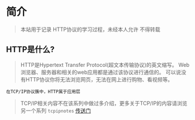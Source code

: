 # 简介

> 本站用于记录 HTTP协议的学习过程，未经本人允许 不得转载

## HTTP是什么?

> HTTP是Hypertext Transfer Protocol(超文本传输协议)的英文缩写。
Web浏览器、服务器和相关的web应用都是通过该协议进行通信的。
可以说没有HTTP协议你将无法浏览网页，无法在网上进行购物、看视频等。

`在TCP/IP协议簇中，HTTP属于应用层`
> TCP/IP相关内容不在该系列中做过多介绍，更多关于TCP/IP的内容请浏览另一个系列
`tcpipnotes` [传送门](https://github.com/istommao/tcpipnotes)
